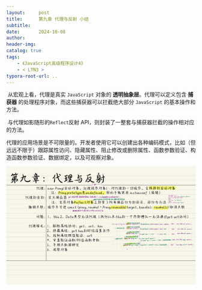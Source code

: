 ```yaml
---
layout:     post
title:      第九章 代理与反射 小结
subtitle:  
date:       2024-10-08
author:     
header-img: 
catalog: true
tags:
    - 《JavaScript高级程序设计4》
    - < LTN3 >
typora-root-url: ..
---
```


​	从宏观上看，代理是真实 `JavaScript` 对象的 **透明抽象层**。代理可以定义包含 **捕获器** 的处理程序对象，而这些捕获器可以拦截绝大部分 `JavaScript` 的基本操作和方法。

​	与代理如影随形的`Reflect`反射 API，则封装了一整套与捕获器拦截的操作相对应的方法。

​	代理的应用场景是不可限量的。开发者使用它可以创建出各种编码模式，比如（但远远不限于）跟踪属性访问、隐藏属性、阻止修改或删除属性、函数参数验证、构造函数参数验证、数据绑定，以及可观察对象。

![《红宝书》-24](/../img/assets_2023/《红宝书》-24.jpg)
